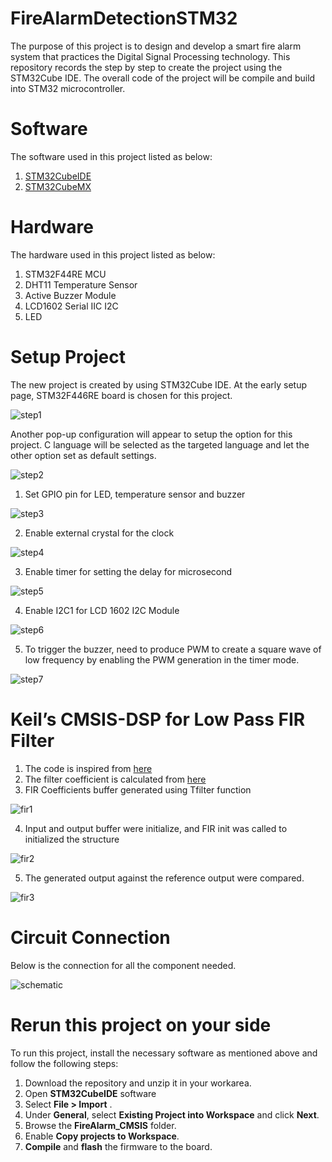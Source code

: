 # FireAlarmDetectionSTM32

The purpose of this project is to design and develop a smart fire alarm system that practices the Digital Signal Processing technology. This repository records the step by step to create the project using the STM32Cube IDE. The overall code of the project will be compile and build into STM32 microcontroller. 

# Software
The software used in this project listed as below: 

1)	[STM32CubeIDE](https://www.st.com/en/development-tools/stm32cubeide.html#get-software)
2)	[STM32CubeMX](https://www.st.com/en/development-tools/stm32cubemx.html#get-software)

# Hardware
The hardware used in this project listed as below: 

1)	STM32F44RE MCU
2)	DHT11 Temperature Sensor
3)	Active Buzzer Module
4)	LCD1602 Serial IIC I2C
5)	LED

# Setup Project

The new project is created by using STM32Cube IDE. At the early setup page, STM32F446RE board is chosen for this project.

![step1](https://github.com/amiruliman/FireAlarmDetectionSTM32/blob/main/Images/step1.png)

Another pop-up configuration will appear to setup the option for this project. C language will be selected as the targeted language and let the other option set as default settings. 

![step2](https://github.com/amiruliman/FireAlarmDetectionSTM32/blob/main/Images/step2.png)

1) Set GPIO pin for LED, temperature sensor and buzzer

![step3](https://github.com/amiruliman/FireAlarmDetectionSTM32/blob/main/Images/step3.png)

2) Enable external crystal for the clock 

![step4](https://github.com/amiruliman/FireAlarmDetectionSTM32/blob/main/Images/step4.png)

3) Enable timer for setting the delay for microsecond

![step5](https://github.com/amiruliman/FireAlarmDetectionSTM32/blob/main/Images/step5.png)

4) Enable I2C1 for LCD 1602 I2C Module 

![step6](https://github.com/amiruliman/FireAlarmDetectionSTM32/blob/main/Images/step6.png)

5) To trigger the buzzer, need to produce PWM to create a square wave of low frequency by enabling the PWM generation in the timer mode.

![step7](https://github.com/amiruliman/FireAlarmDetectionSTM32/blob/main/Images/step6.png)

# Keil’s CMSIS-DSP for Low Pass FIR Filter

1.	The code is inspired from [here](https://www.keil.com/pack/doc/CMSIS/DSP/html/arm_fir_example_f32_8c-example.html)
2.	The filter coefficient is calculated from [here](http://t-filter.engineerjs.com/)
3.	FIR Coefficients buffer generated using Tfilter function

![fir1](https://github.com/amiruliman/FireAlarmDetectionSTM32/blob/main/Images/fir1.png)

4.  Input and output  buffer were initialize, and  FIR init was called to initialized the structure

![fir2](https://github.com/amiruliman/FireAlarmDetectionSTM32/blob/main/Images/fir2.png)

5.  The generated output against the reference output were compared.

![fir3](https://github.com/amiruliman/FireAlarmDetectionSTM32/blob/main/Images/fir3.png)

# Circuit Connection 

Below is the connection for all the component needed.

![schematic](https://github.com/amiruliman/FireAlarmDetectionSTM32/blob/main/Images/schematic.png)

# Rerun this project on your side

To run this project, install the necessary software as mentioned above and follow the following steps:

1. Download the repository and unzip it in your workarea. 
2. Open **STM32CubeIDE** software
3. Select **File > Import** .
4. Under **General**, select **Existing Project into Workspace** and click **Next**. 
5. Browse the **FireAlarm_CMSIS** folder.
6. Enable **Copy projects to Workspace**.
7. **Compile** and **flash** the firmware to the board.
